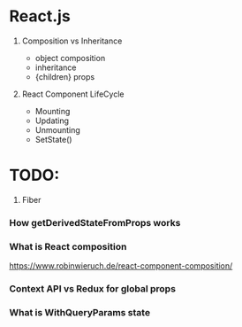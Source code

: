 # React.js

1. Composition vs Inheritance
    - object composition
    - inheritance
    - {children} props

2. React Component LifeCycle
    - Mounting
    - Updating
    - Unmounting
    - SetState()




# TODO:
1. Fiber



### How getDerivedStateFromProps works

### What is React composition
https://www.robinwieruch.de/react-component-composition/

### Context API vs Redux for global props

### What is WithQueryParams state
